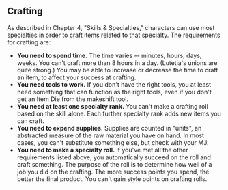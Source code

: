 ## Crafting

As described in Chapter 4, "Skills & Specialties," characters
can use most specialties in order to craft items
related to that specialty. The requirements for crafting are:

  - **You need to spend time.** The time varies -- minutes, hours, days,
    weeks. You can't craft more than 8 hours in a day. (Lutetia's unions
    are quite strong.) You may be able to increase or decrease the time
    to craft an item, to affect your success at crafting.
  - **You need tools to work.** If you don't have the right tools, you
    at least need something that can function as the right tools, even
    if you don't get an Item Die from the makeshift tool.
  - **You need at least one specialty rank.** You can't make a crafting
    roll based on the skill alone. Each further specialty rank adds new
    items you can craft.
  - **You need to expend supplies.** Supplies are counted in "units", an
    abstracted measure of the raw material you have on hand. In most
    cases, you can't substitute something else, but check with your MJ.
  - **You need to make a specialty roll.** If you've met all the other
    requirements listed above, you automatically succeed on the roll and
    craft something. The purpose of the roll is to determine how well of
    a job you did on the crafting. The more success points you spend,
    the better the final product. You can't gain style points on
    crafting rolls.


